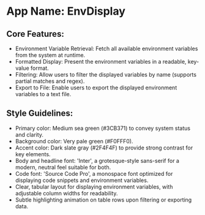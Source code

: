 # **App Name**: EnvDisplay

## Core Features:

- Environment Variable Retrieval: Fetch all available environment variables from the system at runtime.
- Formatted Display: Present the environment variables in a readable, key-value format.
- Filtering: Allow users to filter the displayed variables by name (supports partial matches and regex).
- Export to File: Enable users to export the displayed environment variables to a text file.

## Style Guidelines:

- Primary color: Medium sea green (#3CB371) to convey system status and clarity.
- Background color: Very pale green (#F0FFF0).
- Accent color: Dark slate gray (#2F4F4F) to provide strong contrast for key elements.
- Body and headline font: 'Inter', a grotesque-style sans-serif for a modern, neutral feel suitable for both.
- Code font: 'Source Code Pro', a monospace font optimized for displaying code snippets and environment variables.
- Clear, tabular layout for displaying environment variables, with adjustable column widths for readability.
- Subtle highlighting animation on table rows upon filtering or exporting data.